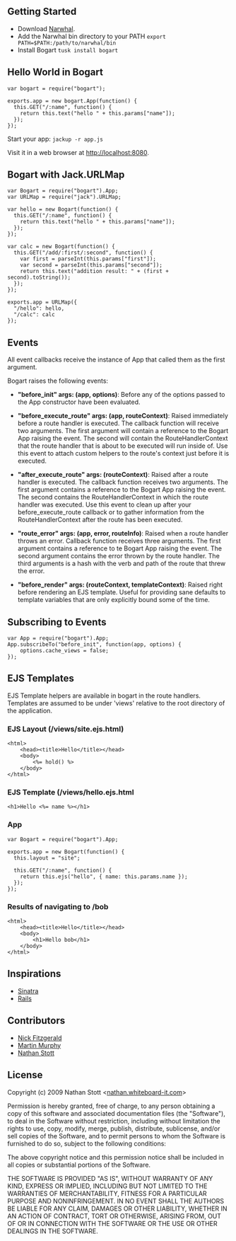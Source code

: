 ## Getting Started

* Download [Narwhal](http://github.com/tlrobinson/narwhal/tree/master).
* Add the Narwhal bin directory to your PATH `export PATH=$PATH:/path/to/narwhal/bin`
* Install Bogart `tusk install bogart`

## Hello World in Bogart

    var bogart = require("bogart");

    exports.app = new bogart.App(function() {
      this.GET("/:name", function() {
        return this.text("hello " + this.params["name"]);
      });
    });

Start your app: `jackup -r app.js`

Visit it in a web browser at [http://localhost:8080](http://localhost:8080).

## Bogart with Jack.URLMap

    var Bogart = require("bogart").App;
    var URLMap = require("jack").URLMap;

    var hello = new Bogart(function() {
      this.GET("/:name", function() {
        return this.text("hello " + this.params["name"]);
      });
    });

    var calc = new Bogart(function() {
      this.GET("/add/:first/:second", function() {
        var first = parseInt(this.params["first"]);
        var second = parseInt(this.params["second"]);
        return this.text("addition result: " + (first + second).toString());
      });
    });

    exports.app = URLMap({
      "/hello": hello,
      "/calc": calc
    });

## Events

All event callbacks receive the instance of App that called them as the first argument.

Bogart raises the following events:

* **"before_init" args: (app, options)**: Before any of the options passed to
  the App constructor have been evaluated.

* **"before_execute_route" args: (app, routeContext)**: Raised immediately before a
  route handler is executed.  The callback function will receive two arguments.
  The first argument will contain a reference to the Bogart App raising the
  event.  The second will contain the RouteHandlerContext that the route handler
  that is about to be executed will run inside of.  Use this event to attach
  custom helpers to the route's context just before it is executed.

* **"after_execute_route" args: (routeContext)**: Raised after a route handler
  is executed.  The callback function receives two arguments.  The first
  argument contains a reference to the Bogart App raising the event.  The second
  contains the RouteHandlerContext in which the route handler was executed.  Use
  this event to clean up after your before_execute_route callback or to gather
  information from the RouteHandlerContext after the route has been executed.

* **"route_error" args: (app, error, routeInfo)**: Raised when a route handler
  throws an error.  Callback function receives three arguments.  The first
  argument contains a reference to te Bogart App raising the event.  The second
  argument contains the error thrown by the route handler.  The third arguments
  is a hash with the verb and path of the route that threw the error.

* **"before_render" args: (routeContext, templateContext)**: Raised right before
  rendering an EJS template. Useful for providing sane defaults to template
  variables that are only explicitly bound some of the time.

## Subscribing to Events

    var App = require("bogart").App;
    App.subscribeTo("before_init", function(app, options) {
        options.cache_views = false;
    });

## EJS Templates

EJS Template helpers are available in bogart in the route handlers.  Templates are assumed to be under 'views' relative
to the root directory of the application.

### EJS Layout (/views/site.ejs.html)

    <html>
        <head><title>Hello</title></head>
        <body>
            <%= hold() %>
        </body>
    </html>

### EJS Template (/views/hello.ejs.html

    <h1>Hello <%= name %></h1>

### App

    var Bogart = require("bogart").App;

    exports.app = new Bogart(function() {
      this.layout = "site";

      this.GET("/:name", function() {
        return this.ejs("hello", { name: this.params.name });
      });
    });

### Results of navigating to /bob

    <html>
        <head><title>Hello</title></head>
        <body>
            <h1>Hello bob</h1>
        </body>
    </html>

## Inspirations

* [Sinatra](http://www.sinatrarb.com/)
* [Rails](http://rubyonrails.org/)

## Contributors
* [Nick Fitzgerald](http://github.com/fitzgen)
* [Martin Murphy](http://github.com/soitgoes)
* [Nathan Stott](http://github.com/nrstott)

## License

Copyright (c) 2009 Nathan Stott <[nathan.whiteboard-it.com](http://nathan.whiteboard-it.com/)\>

Permission is hereby granted, free of charge, to any person obtaining a copy
of this software and associated documentation files (the "Software"), to
deal in the Software without restriction, including without limitation the
rights to use, copy, modify, merge, publish, distribute, sublicense, and/or
sell copies of the Software, and to permit persons to whom the Software is
furnished to do so, subject to the following conditions:

The above copyright notice and this permission notice shall be included in
all copies or substantial portions of the Software.

THE SOFTWARE IS PROVIDED "AS IS", WITHOUT WARRANTY OF ANY KIND, EXPRESS OR
IMPLIED, INCLUDING BUT NOT LIMITED TO THE WARRANTIES OF MERCHANTABILITY,
FITNESS FOR A PARTICULAR PURPOSE AND NONINFRINGEMENT. IN NO EVENT SHALL
THE AUTHORS BE LIABLE FOR ANY CLAIM, DAMAGES OR OTHER LIABILITY, WHETHER
IN AN ACTION OF CONTRACT, TORT OR OTHERWISE, ARISING FROM, OUT OF OR IN
CONNECTION WITH THE SOFTWARE OR THE USE OR OTHER DEALINGS IN THE SOFTWARE.
